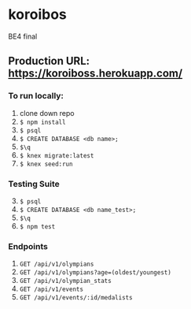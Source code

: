 # koroibos
BE4 final
## Production URL: https://koroiboss.herokuapp.com/

### To run locally:
1. clone down repo
2. `$ npm install`
3. `$ psql`
4. `$ CREATE DATABASE <db name>;`
5. `$\q`
6. `$ knex migrate:latest`
7. `$ knex seed:run`

### Testing Suite
3. `$ psql`
4. `$ CREATE DATABASE <db name_test>;`
5. `$\q`
6. `$ npm test`

### Endpoints
1. `GET /api/v1/olympians`
1. `GET /api/v1/olympians?age=(oldest/youngest)`
1. `GET /api/v1/olympian_stats`
1. `GET /api/v1/events`
1. `GET /api/v1/events/:id/medalists`
